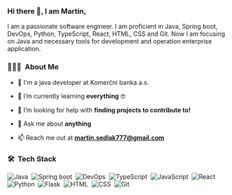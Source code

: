 ### Hi there 👋, I am Martin, 

I am a passionate software engineer. I am proficient in Java, Spring boot, DevOps, Python, TypeScript, React, HTML, CSS and Git. Now I am focusing on Java and necessary tools for development and operation enterprise application.

### 👨🏻‍💻 &nbsp;About Me

- 🔭 I'm a java developer at Komerční banka a.s.

- 🌱 I’m currently learning **everything** 🤓

- 🤝 I’m looking for help with **finding projects to contribute to!**

- 💬 Ask me about **anything**

- 📫 Reach me out at **martin.sedlak777@gmail.com**

### 🛠 &nbsp;Tech Stack

![Java](https://img.shields.io/badge/-Java-05122A?style=flat&logo=java)&nbsp;
![Spring boot](https://img.shields.io/badge/-SpringBoot-05122A?style=flat&logo=springboot)&nbsp;
![DevOps](https://img.shields.io/badge/-DevOps-05122A?style=flat&logo=devops)&nbsp;
![TypeScript](https://img.shields.io/badge/-TypeScript-05122A?style=flat&logo=typescript)&nbsp;
![JavaScript](https://img.shields.io/badge/-JavaScript-05122A?style=flat&logo=javascript)&nbsp;
![React](https://img.shields.io/badge/-ReactJs-05122A?style=flat&logo=react)&nbsp;
![Python](https://img.shields.io/badge/-Python-05122A?style=flat&logo=python)&nbsp;
![Flask](https://img.shields.io/badge/-Flask-05122A?style=flat&logo=flask&logoColor=A8B9CC)&nbsp;
![HTML](https://img.shields.io/badge/-HTML-05122A?style=flat&logo=HTML5)&nbsp;
![CSS](https://img.shields.io/badge/-CSS-05122A?style=flat&logo=CSS3&logoColor=1572B6)&nbsp;
![Git](https://img.shields.io/badge/-Git-05122A?style=flat&logo=git)&nbsp;
